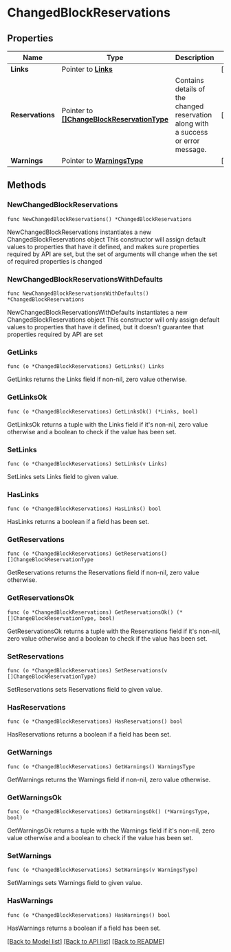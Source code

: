 # ChangedBlockReservations

## Properties

Name | Type | Description | Notes
------------ | ------------- | ------------- | -------------
**Links** | Pointer to [**Links**](Links.md) |  | [optional] 
**Reservations** | Pointer to [**[]ChangeBlockReservationType**](ChangeBlockReservationType.md) | Contains details of the changed reservation along with a success or error message. | [optional] 
**Warnings** | Pointer to [**WarningsType**](WarningsType.md) |  | [optional] 

## Methods

### NewChangedBlockReservations

`func NewChangedBlockReservations() *ChangedBlockReservations`

NewChangedBlockReservations instantiates a new ChangedBlockReservations object
This constructor will assign default values to properties that have it defined,
and makes sure properties required by API are set, but the set of arguments
will change when the set of required properties is changed

### NewChangedBlockReservationsWithDefaults

`func NewChangedBlockReservationsWithDefaults() *ChangedBlockReservations`

NewChangedBlockReservationsWithDefaults instantiates a new ChangedBlockReservations object
This constructor will only assign default values to properties that have it defined,
but it doesn't guarantee that properties required by API are set

### GetLinks

`func (o *ChangedBlockReservations) GetLinks() Links`

GetLinks returns the Links field if non-nil, zero value otherwise.

### GetLinksOk

`func (o *ChangedBlockReservations) GetLinksOk() (*Links, bool)`

GetLinksOk returns a tuple with the Links field if it's non-nil, zero value otherwise
and a boolean to check if the value has been set.

### SetLinks

`func (o *ChangedBlockReservations) SetLinks(v Links)`

SetLinks sets Links field to given value.

### HasLinks

`func (o *ChangedBlockReservations) HasLinks() bool`

HasLinks returns a boolean if a field has been set.

### GetReservations

`func (o *ChangedBlockReservations) GetReservations() []ChangeBlockReservationType`

GetReservations returns the Reservations field if non-nil, zero value otherwise.

### GetReservationsOk

`func (o *ChangedBlockReservations) GetReservationsOk() (*[]ChangeBlockReservationType, bool)`

GetReservationsOk returns a tuple with the Reservations field if it's non-nil, zero value otherwise
and a boolean to check if the value has been set.

### SetReservations

`func (o *ChangedBlockReservations) SetReservations(v []ChangeBlockReservationType)`

SetReservations sets Reservations field to given value.

### HasReservations

`func (o *ChangedBlockReservations) HasReservations() bool`

HasReservations returns a boolean if a field has been set.

### GetWarnings

`func (o *ChangedBlockReservations) GetWarnings() WarningsType`

GetWarnings returns the Warnings field if non-nil, zero value otherwise.

### GetWarningsOk

`func (o *ChangedBlockReservations) GetWarningsOk() (*WarningsType, bool)`

GetWarningsOk returns a tuple with the Warnings field if it's non-nil, zero value otherwise
and a boolean to check if the value has been set.

### SetWarnings

`func (o *ChangedBlockReservations) SetWarnings(v WarningsType)`

SetWarnings sets Warnings field to given value.

### HasWarnings

`func (o *ChangedBlockReservations) HasWarnings() bool`

HasWarnings returns a boolean if a field has been set.


[[Back to Model list]](../README.md#documentation-for-models) [[Back to API list]](../README.md#documentation-for-api-endpoints) [[Back to README]](../README.md)


